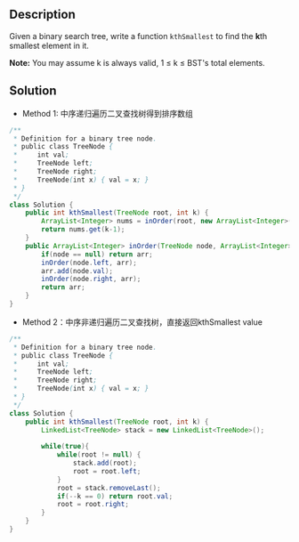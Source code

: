 ## Description

Given a binary search tree, write a function `kthSmallest` to find the **k**th smallest element in it.

**Note:**
You may assume k is always valid, 1 ≤ k ≤ BST's total elements.

## Solution

+ Method 1: 中序递归遍历二叉查找树得到排序数组

```java
/**
 * Definition for a binary tree node.
 * public class TreeNode {
 *     int val;
 *     TreeNode left;
 *     TreeNode right;
 *     TreeNode(int x) { val = x; }
 * }
 */
class Solution {
    public int kthSmallest(TreeNode root, int k) {
        ArrayList<Integer> nums = inOrder(root, new ArrayList<Integer>());
        return nums.get(k-1);
    }
    public ArrayList<Integer> inOrder(TreeNode node, ArrayList<Integer> arr){
        if(node == null) return arr;
        inOrder(node.left, arr);
        arr.add(node.val);
        inOrder(node.right, arr);
        return arr;
    }
}
```

+ Method 2：中序非递归遍历二叉查找树，直接返回kthSmallest value

```java
/**
 * Definition for a binary tree node.
 * public class TreeNode {
 *     int val;
 *     TreeNode left;
 *     TreeNode right;
 *     TreeNode(int x) { val = x; }
 * }
 */
class Solution {
    public int kthSmallest(TreeNode root, int k) {
        LinkedList<TreeNode> stack = new LinkedList<TreeNode>();
        
        while(true){
            while(root != null) {
                stack.add(root);
                root = root.left;
            }
            root = stack.removeLast();
            if(--k == 0) return root.val;
            root = root.right;
        }
    }
}
```



